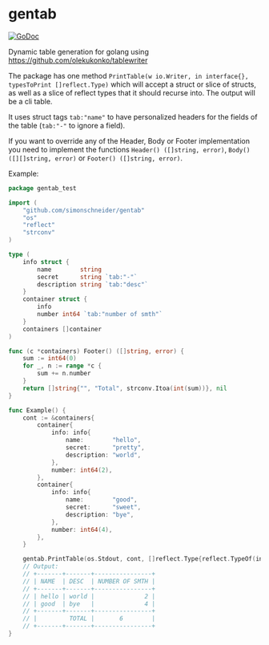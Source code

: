 # gentab

[![GoDoc](https://godoc.org/github.com/SimonSchneider/gentab?status.svg)](https://godoc.org/github.com/SimonSchneider/gentab)

Dynamic table generation for golang using https://github.com/olekukonko/tablewriter

The package has one method `PrintTable(w io.Writer, in interface{}, typesToPrint []reflect.Type)` which will accept a struct or slice of structs, as well as a slice of reflect types that it should recurse into. The output will be a cli table.

It uses struct tags `tab:"name"` to have personalized headers for the fields of the table (`tab:"-"` to ignore a field).

If you want to override any of the Header, Body or Footer implementation you need to implement the functions `Header() ([]string, error)`, `Body() ([][]string, error)` or `Footer() ([]string, error)`.

Example:

```go
package gentab_test

import (
	"github.com/simonschneider/gentab"
	"os"
	"reflect"
	"strconv"
)

type (
	info struct {
		name        string
		secret      string `tab:"-"`
		description string `tab:"desc"`
	}
	container struct {
		info
		number int64 `tab:"number of smth"`
	}
	containers []container
)

func (c *containers) Footer() ([]string, error) {
	sum := int64(0)
	for _, n := range *c {
		sum += n.number
	}
	return []string{"", "Total", strconv.Itoa(int(sum))}, nil
}

func Example() {
	cont := &containers{
		container{
			info: info{
				name:        "hello",
				secret:      "pretty",
				description: "world",
			},
			number: int64(2),
		},
		container{
			info: info{
				name:        "good",
				secret:      "sweet",
				description: "bye",
			},
			number: int64(4),
		},
	}

	gentab.PrintTable(os.Stdout, cont, []reflect.Type{reflect.TypeOf(info{}), reflect.TypeOf(container{})})
	// Output:
	// +-------+-------+----------------+
	// | NAME  | DESC  | NUMBER OF SMTH |
	// +-------+-------+----------------+
	// | hello | world |              2 |
	// | good  | bye   |              4 |
	// +-------+-------+----------------+
	// |         TOTAL |       6        |
	// +-------+-------+----------------+
}
```
